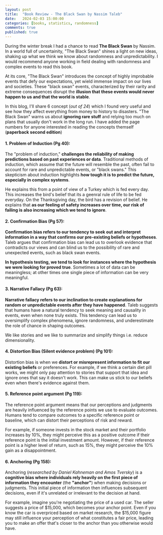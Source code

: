 ```yaml
---
layout: post
title:  "Book Review - The Black Swan by Nassim Taleb"
date:   2024-02-03 15:00:00
categories: [books, statistics, randomness]
comments: true
published: true
---
```

During the winter break I had a chance to read **The Black Swan** by Nassim. In a world full of uncertainity, "The Black Swan" shines a light on new ideas, shaking up what we think we know about randomness and unpredictability. I would recommend anyone working in field dealing with randomness and complex events to read this book. 

<!--more-->
At its core, "The Black Swan" introduces the concept of highly improbable events that defy our expectations, yet wield immense impact on our lives and societies. These "black swan" events, characterized by their rarity and extreme consequences disrupt the **illusion that these events would never happen to us and that the world is stable**.

In this blog, I'll share 6 concept (_out of 24_) which I found very useful and see how they affect everything from money to history to disasters. "The Black Swan" warns us about **ignoring rare stuff** and relying too much on plans that usually don't work in the long run. I have added the page numbers for anyone interested in reading the concepts themself (__paperback second edition__)

#### 1. Problem of Induction (Pg 40): 
The "problem of induction," **challenges the reliability of making predictions based on past experiences or data**. Traditional methods of induction, which assume that the future will resemble the past, often fail to account for rare and unpredictable events, or "black swans." This skepticism about induction highlights **how tough it is to predict the future, especially in complex systems**. 

He explains this from a point of view of a Turkey which is fed every day. This increases the bird's belief that its a geenral rule of life to be fed everyday. On the Thanksgiving day, the bird has a revision of belief. He explains that **as our feeling of safety increases over time, our risk of failing is also increasing which we tend to ignore**.

#### 2. Confirmation Bias (Pg 57): 
**Confirmation bias refers to our tendency to seek out and interpret information in a way that confirms our pre-existing beliefs or hypotheses**. Taleb argues that confirmation bias can lead us to overlook evidence that contradicts our views and can blind us to the possibility of rare and unexpected events, such as black swan events.

**In hypothesis testing, we tend to look for instances where the hypothesis we were looking for proved true**. Sometimes a lot of data can be meaningless; at other times one single piece of information can be very meaningful.

#### 3. Narrative Fallacy (Pg 63): 
**Narrative fallacy refers to our inclination to create explanations for random or unpredictable events after they have happened**. Taleb suggests that humans have a natural tendency to seek meaning and causality in events, even when none truly exists. This tendency can lead us to oversimplify complex phenomena, ignore randomness, and underestimate the role of chance in shaping outcomes. 

We like stories and we like to summarize and simplify things i.e. reduce dimensionality.

#### 4. Distortion Bias (Silent evidence problem) (Pg 101): 
Distortion bias is when we **distort or misrepresent information to fit our existing beliefs** or preferences. For example, if we think a certain diet pill works, we might only pay attention to stories that support that idea and ignore ones that say it doesn't work. This can make us stick to our beliefs even when there's evidence against them.

#### 5. Reference point argument (Pg 119): 
The reference point argument means that our perceptions and judgments are heavily influenced by the reference points we use to evaluate outcomes. Humans tend to compare outcomes to a specific reference point or baseline, which can distort their perceptions of risk and reward.

For example, if someone invests in the stock market and their portfolio increases by 10%, they might perceive this as a positive outcome if their reference point is the initial investment amount. However, if their reference point is a higher level of return, such as 15%, they might perceive the 10% gain as a disappointment.

#### 6. Anchoring (Pg 158):
Anchoring (_researched by Daniel Kahneman and Amos Tversky_) is a **cognitive bias where individuals rely heavily on the first piece of information they encounter** (the **"anchor"**) when making decisions or judgments. This initial piece of information then influences subsequent decisions, even if it's unrelated or irrelevant to the decision at hand.

For example, imagine you're negotiating the price of a used car. The seller suggests a price of $15,000, which becomes your anchor point. Even if you know the car is overpriced based on market research, the $15,000 figure may still influence your perception of what constitutes a fair price, leading you to make an offer that's closer to the anchor than you otherwise would have.